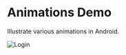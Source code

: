 # Animations Demo

Illustrate various animations in Android.

![Login](https://github.com/aubreyomondi/alc-android-phase1-challenge2/blob/master/travelmantic_login.jpg)


